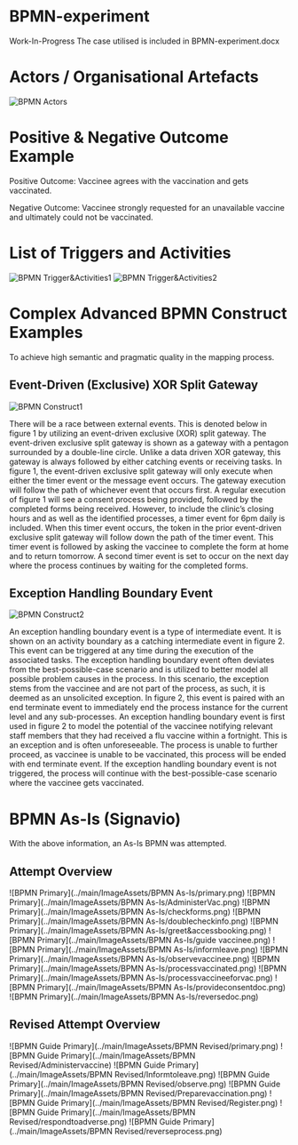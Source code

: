 # BPMN-experiment
Work-In-Progress
The case utilised is included in BPMN-experiment.docx

# Actors / Organisational Artefacts
![BPMN Actors](../main/ImageAssets/BPMNActors.png)

# Positive & Negative Outcome Example
Positive Outcome: Vaccinee agrees with the vaccination and gets vaccinated.

Negative Outcome:  Vaccinee strongly requested for an unavailable vaccine and ultimately could not 
be vaccinated.

# List of Triggers and Activities
![BPMN Trigger&Activities1](../main/ImageAssets/BPMNTriggerActivities1.png)
![BPMN Trigger&Activities2](../main/ImageAssets/BPMNTriggerActivities2.png)

# Complex Advanced BPMN Construct Examples
To achieve high semantic and pragmatic quality in the mapping process.

## Event-Driven (Exclusive) XOR Split Gateway
![BPMN Construct1](../main/ImageAssets/BPMNConstruct1.png)

There will be a race between external events. This is denoted below in figure 1 by utilizing an event-driven exclusive (XOR) split gateway. The event-driven exclusive split gateway is shown as a gateway with a pentagon surrounded by a double-line circle. Unlike a data driven XOR gateway, this gateway is always followed by either catching events or receiving tasks. In figure 1, the event-driven exclusive split gateway will only execute when either the timer event or the message event occurs. The gateway execution will follow the path of whichever event that occurs first. A regular execution of figure 1 will see a consent process being provided, followed by the completed forms being received. However, to include the clinic’s closing hours and as well as the identified processes, a timer event for 6pm daily is included. When this timer event occurs, the token in the prior event-driven exclusive split gateway will follow down the path of the timer event. This timer event is followed by asking the vaccinee to complete the form at home and to return tomorrow. A second timer event is set to occur on the next day where the process continues by waiting for the completed forms. 

## Exception Handling Boundary Event
![BPMN Construct2](../main/ImageAssets/BPMNConstruct2.png)

An exception handling boundary event is a type of intermediate event. It is shown on an activity boundary as a catching intermediate event in figure 2. This event can be triggered at any time during the execution of the associated tasks. The exception handling boundary event often deviates from the best-possible-case scenario and is utilized to better model all possible problem causes in the process. In this scenario, the exception stems from the vaccinee and are not part of the process, as such, it is deemed as an unsolicited exception. In figure 2, this event is paired with an end terminate event to immediately end the process instance for the current level and any sub-processes. An exception handling boundary event is first used in figure 2 to model the potential of the vaccinee notifying relevant staff members that they had received a flu vaccine within a fortnight. This is an exception and is often unforeseeable. The process is unable to further proceed, as vaccinee is unable to be vaccinated, this process will be ended with end terminate event. If the exception handling boundary event is not triggered, the process will continue with the best-possible-case scenario where the vaccinee gets vaccinated. 

# BPMN As-Is (Signavio)
With the above information, an As-Is BPMN was attempted. 
## Attempt Overview

![BPMN Primary](../main/ImageAssets/BPMN As-Is/primary.png)
![BPMN Primary](../main/ImageAssets/BPMN As-Is/AdministerVac.png)
![BPMN Primary](../main/ImageAssets/BPMN As-Is/checkforms.png)
![BPMN Primary](../main/ImageAssets/BPMN As-Is/doublecheckinfo.png)
![BPMN Primary](../main/ImageAssets/BPMN As-Is/greet&accessbooking.png)
![BPMN Primary](../main/ImageAssets/BPMN As-Is/guide vaccinee.png)
![BPMN Primary](../main/ImageAssets/BPMN As-Is/informleave.png)
![BPMN Primary](../main/ImageAssets/BPMN As-Is/observevaccinee.png)
![BPMN Primary](../main/ImageAssets/BPMN As-Is/processvaccinated.png)
![BPMN Primary](../main/ImageAssets/BPMN As-Is/processvaccineeforvac.png)
![BPMN Primary](../main/ImageAssets/BPMN As-Is/provideconsentdoc.png)
![BPMN Primary](../main/ImageAssets/BPMN As-Is/reversedoc.png)

## Revised Attempt Overview

![BPMN Guide Primary](../main/ImageAssets/BPMN Revised/primary.png)
![BPMN Guide Primary](../main/ImageAssets/BPMN Revised/Administervaccine)
![BPMN Guide Primary](../main/ImageAssets/BPMN Revised/Informtoleave.png)
![BPMN Guide Primary](../main/ImageAssets/BPMN Revised/observe.png)
![BPMN Guide Primary](../main/ImageAssets/BPMN Revised/Preparevaccination.png)
![BPMN Guide Primary](../main/ImageAssets/BPMN Revised/Register.png)
![BPMN Guide Primary](../main/ImageAssets/BPMN Revised/respondtoadverse.png)
![BPMN Guide Primary](../main/ImageAssets/BPMN Revised/reverseprocess.png)
